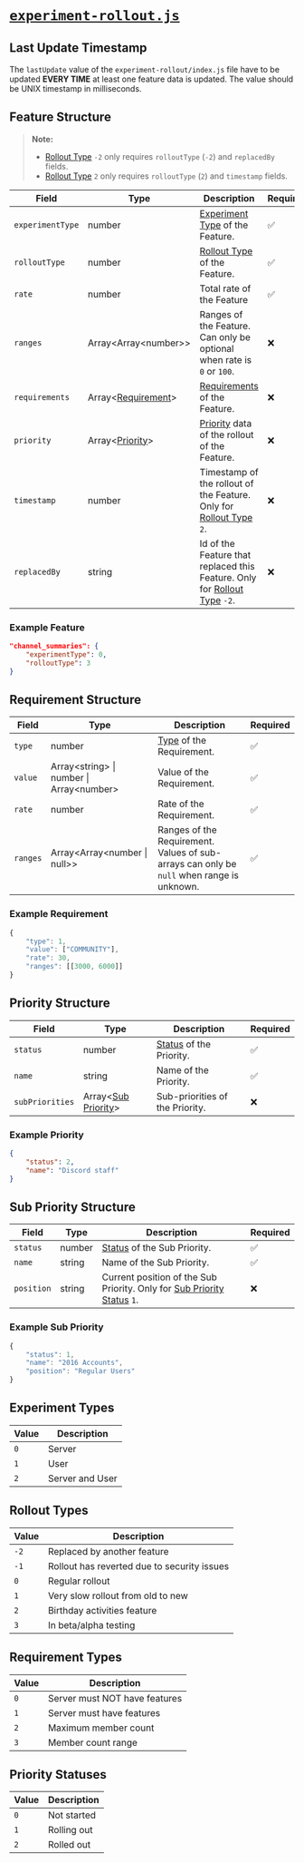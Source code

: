 # [`experiment-rollout.js`](https://github.com/discordexperimenthub/assyst-tags#experiment-rollout)

## Last Update Timestamp

The `lastUpdate` value of the `experiment-rollout/index.js` file have to be updated **EVERY TIME** at least one feature data is updated. The value should be UNIX timestamp in milliseconds.

## Feature Structure

> **Note:**
>
> - [Rollout Type](#rollout-types) `-2` only requires `rolloutType` (`-2`) and `replacedBy` fields.
> - [Rollout Type](#rollout-types) `2` only requires `rolloutType` (`2`) and `timestamp` fields.

| Field | Type | Description | Required |
| --- | --- | --- | --- |
| `experimentType` | number | [Experiment Type](#experiment-types) of the Feature. | ✅ |
| `rolloutType` | number | [Rollout Type](#rollout-types) of the Feature. | ✅ |
| `rate` | number | Total rate of the Feature | ✅ |
| `ranges` | Array\<Array\<number\>\> | Ranges of the Feature. Can only be optional when rate is `0` or `100`. | ❌ |
| `requirements` | Array\<[Requirement](#requirement-structure)\> | [Requirements](#requirement-structure) of the Feature. | ❌ |
| `priority` | Array<[Priority](#priority-structure)> | [Priority](#priority-structure) data of the rollout of the Feature. | ❌ |
| `timestamp` | number | Timestamp of the rollout of the Feature. Only for [Rollout Type](#rollout-types) `2`. | ❌ |
| `replacedBy` | string | Id of the Feature that replaced this Feature. Only for [Rollout Type](#rollout-types) `-2`. | ❌ |

### Example Feature

```json
"channel_summaries": {
    "experimentType": 0,
    "rolloutType": 3
}
```

## Requirement Structure

| Field | Type | Description | Required |
| --- | --- | --- | --- |
| `type` | number | [Type](#requirement-types) of the Requirement. | ✅ |
| `value` | Array\<string\> \| number \| Array\<number\> | Value of the Requirement. | ✅ |
| `rate` | number | Rate of the Requirement. | ✅ |
| `ranges` | Array\<Array\<number \| null\>\> | Ranges of the Requirement. Values of sub-arrays can only be `null` when range is unknown. | ✅ |

### Example Requirement

```js
{
    "type": 1,
    "value": ["COMMUNITY"],
    "rate": 30,
    "ranges": [[3000, 6000]]
}
```

## Priority Structure

| Field | Type | Description | Required |
| --- | --- | --- | --- |
| `status` | number | [Status](#priority-statuses) of the Priority. | ✅ |
| `name` | string | Name of the Priority. | ✅ |
| `subPriorities` | Array\<[Sub Priority](#priority-structure)\> | Sub-priorities of the Priority. | ❌ |

### Example Priority

```json
{
    "status": 2,
    "name": "Discord staff"
}
```

## Sub Priority Structure

| Field | Type | Description | Required |
| --- | --- | --- | --- |
| `status` | number | [Status](#priority-statuses) of the Sub Priority. | ✅ |
| `name` | string | Name of the Sub Priority. | ✅ |
| `position` | string | Current position of the Sub Priority. Only for [Sub Priority Status](#priority-statuses) `1`. | ❌ |

### Example Sub Priority

```js
{
    "status": 1,
    "name": "2016 Accounts",
    "position": "Regular Users"
}
```

## Experiment Types

| Value | Description |
| --- | --- |
| `0` | Server |
| `1` | User |
| `2` | Server and User |

## Rollout Types

| Value | Description |
| --- | --- |
| `-2` | Replaced by another feature |
| `-1` | Rollout has reverted due to security issues |
| `0` | Regular rollout |
| `1` | Very slow rollout from old to new |
| `2` | Birthday activities feature |
| `3` | In beta/alpha testing |

## Requirement Types

| Value | Description |
| --- | --- |
| `0` | Server must NOT have features |
| `1` | Server must have features |
| `2` | Maximum member count |
| `3` | Member count range |

## Priority Statuses

| Value | Description |
| --- | --- |
| `0` | Not started |
| `1` | Rolling out |
| `2` | Rolled out |
